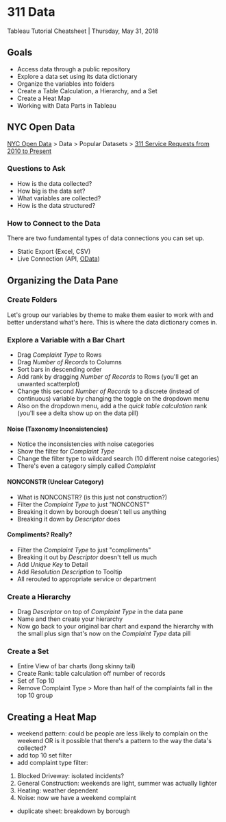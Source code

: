 # 311 Data 
Tableau Tutorial Cheatsheet | Thursday, May 31, 2018

## Goals

- Access data through a public repository
- Explore a data set using its data dictionary
- Organize the variables into folders
- Create a Table Calculation, a Hierarchy, and a Set
- Create a Heat Map
- Working with Data Parts in Tableau




## NYC Open Data
[NYC Open Data](https://opendata.cityofnewyork.us/) > Data > Popular Datasets > [311 Service Requests from 2010 to Present](https://nycopendata.socrata.com/Social-Services/311-Service-Requests-from-2010-to-Present/erm2-nwe9)

### Questions to Ask
- How is the data collected?
- How big is the data set?
- What variables are collected?
- How is the data structured?

### How to Connect to the Data

There are two fundamental types of data connections you can set up. 

- Static Export (Excel, CSV)
- Live Connection (API, [OData](https://support.socrata.com/hc/en-us/articles/115011744048))

## Organizing the Data Pane

### Create Folders
Let's group our variables by theme to make them easier to work with and better understand what's here. This is where the data dictionary comes in. 

### Explore a Variable with a Bar Chart
- Drag *Complaint Type* to Rows
- Drag *Number of Records* to Columns
- Sort bars in descending order
- Add rank by dragging *Number of Records* to Rows (you'll get an unwanted scatterplot)
- Change this second *Number of Records* to a discrete (instead of continuous) variable by changing the toggle on the dropdown menu
- Also on the dropdown menu, add a the *quick table calculation* rank (you'll see a delta show up on the data pill)

#### Noise (Taxonomy Inconsistencies)
- Notice the inconsistencies with noise categories
- Show the filter for *Complaint Type*
- Change the filter type to wildcard search (10 different noise categories)
- There's even a category simply called *Complaint* 

#### NONCONSTR (Unclear Category)
- What is NONCONSTR? (is this just not construction?)
- Filter the *Complaint Type* to just "NONCONST"
- Breaking it down by borough doesn't tell us anything
- Breaking it down by *Descriptor* does

#### Compliments? Really?
- Filter the *Complaint Type* to just "compliments"
- Breaking it out by *Descriptor* doesn't tell us much
- Add *Unique Key* to Detail
- Add *Resolution Description* to Tooltip
- All rerouted to appropriate service or department

### Create a Hierarchy
- Drag *Descriptor* on top of *Complaint Type* in the data pane
- Name and then create your hierarchy
- Now go back to your original bar chart and expand the hierarchy with the small plus sign that's now on the *Complaint Type* data pill


### Create a Set

- Entire View of bar charts (long skinny tail)
- Create Rank: table calculation off number of records
- Set of Top 10
- Remove Complaint Type > More than half of the complaints fall in the top 10 group



## Creating a Heat Map

- weekend pattern: could be people are less likely to complain on the weekend OR is it possible that there's a pattern to the way the data's collected?
- add top 10 set filter
- add complaint type filter: 
1. Blocked Driveway: isolated incidents?
2. General Construction: weekends are light, summer was actually lighter
3. Heating: weather dependent
4. Noise: now we have a weekend complaint
- duplicate sheet: breakdown by borough





